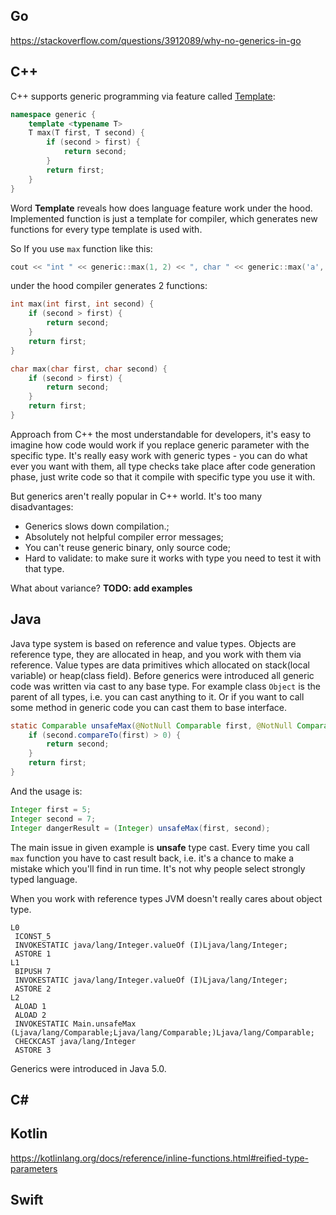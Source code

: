 ## Go

https://stackoverflow.com/questions/3912089/why-no-generics-in-go

## C++

C++ supports generic programming via feature called [Template](https://en.wikipedia.org/wiki/Template_(C%2B%2B)):

```cpp
namespace generic {
    template <typename T>
    T max(T first, T second) {
        if (second > first) {
            return second;
        }
        return first;
    }
}
```

Word **Template** reveals how does language feature work under the hood. Implemented function is just a template for compiler, which generates new functions for every type template is used with.

So If you use `max` function like this:
```cpp
cout << "int " << generic::max(1, 2) << ", char " << generic::max('a', 'b');
```
under the hood compiler generates 2 functions:

```cpp
int max(int first, int second) {
    if (second > first) {
        return second;
    }
    return first;
}

char max(char first, char second) {
    if (second > first) {
        return second;
    }
    return first;
}
```
Approach from C++ the most understandable for developers, it's easy to imagine how code would work if you replace generic parameter with the specific type.
It's really easy work with generic types - you can do what ever you want with them, all type checks take place after code generation phase, just write code so that it compile with specific type you use it with.

But generics aren't really popular in C++ world. It's too many disadvantages:
* Generics slows down compilation.;
* Absolutely not helpful compiler error messages;
* You can't reuse generic binary, only source code; 
* Hard to validate: to make sure it works with type you need to test it with that type.

What about variance? **TODO: add examples**

## Java

Java type system is based on reference and value types. 
Objects are reference type, they are allocated in heap, and you work with them via reference. 
Value types are data primitives which allocated on stack(local variable) or heap(class field).
Before generics were introduced all generic code was written via cast to any base type.
For example class `Object` is the parent of all types, i.e. you can cast anything to it.
Or if you want to call some method in generic code you can cast them to base interface.

```java
static Comparable unsafeMax(@NotNull Comparable first, @NotNull Comparable second) {
    if (second.compareTo(first) > 0) {
        return second;
    }
    return first;
}
```
And the usage is:
```java
Integer first = 5;
Integer second = 7;
Integer dangerResult = (Integer) unsafeMax(first, second);
```

The main issue in given example is **unsafe** type cast. 
Every time you call `max` function you have to cast result back,
i.e. it's a chance to make a mistake which you'll find in run time.
It's not why people select strongly typed language.

When you work with reference types JVM doesn't really cares about object type.
```javabytecode
L0
 ICONST_5
 INVOKESTATIC java/lang/Integer.valueOf (I)Ljava/lang/Integer;
 ASTORE 1
L1
 BIPUSH 7
 INVOKESTATIC java/lang/Integer.valueOf (I)Ljava/lang/Integer;
 ASTORE 2
L2
 ALOAD 1
 ALOAD 2
 INVOKESTATIC Main.unsafeMax (Ljava/lang/Comparable;Ljava/lang/Comparable;)Ljava/lang/Comparable;
 CHECKCAST java/lang/Integer
 ASTORE 3
```

Generics were introduced in Java 5.0. 

## C#

## Kotlin

https://kotlinlang.org/docs/reference/inline-functions.html#reified-type-parameters

## Swift